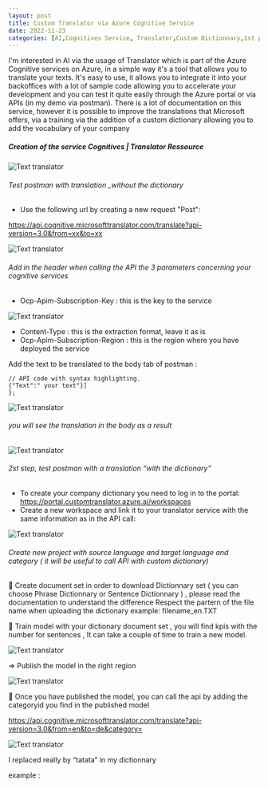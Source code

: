 ```yaml
---
layout: post
title: Custom Translator via Azure Cognitive Service  
date: 2022-11-23
categories: [AI,Cognitives Service, Translator,Custom Dictionnary,1st post]
---
```


I'm interested in AI via the usage of Translator which is part of the Azure Cognitive services on Azure, in a simple way it's a tool that allows you to translate your texts. It's easy to use, it allows you to integrate it into your backoffices with a lot of sample code allowing you to accelerate your development and you can test it quite easily through the Azure portal or via APIs (in my demo via postman). There is a lot of documentation on this service, however it is possible to improve the translations that Microsoft offers, via a training via the addition of a custom dictionary allowing you to add the vocabulary of your company
##### Creation of the service Cognitives | Translator Ressource 

![Text translator](https://raw.githubusercontent.com/marc-hadjeje/marc-hadjeje.github.io/main/assets/images/text_translator.jpg)

###### Test postman with translation _without the dictionary

-	Use the following url by creating a new request "Post": 

 https://api.cognitive.microsofttranslator.com/translate?api-version=3.0&from=xx&to=xx


![Text translator](https://raw.githubusercontent.com/marc-hadjeje/marc-hadjeje.github.io/main/assets/images/text_translator.jpg)


###### Add in the header when calling the API the 3 parameters concerning your cognitive services

-	Ocp-Apim-Subscription-Key :  this is the key to the service 

![Text translator](https://raw.githubusercontent.com/marc-hadjeje/marc-hadjeje.github.io/main/assets/images/text_translator.jpg)

-	Content-Type : this is the extraction format, leave it as is
-	Ocp-Apim-Subscription-Region : this is the region where you have deployed the service

Add the text to be translated to the body tab of postman :

```api
// API code with syntax highlighting.
{"Text":" your text"}]
}; 
```
![Text translator](https://raw.githubusercontent.com/marc-hadjeje/marc-hadjeje.github.io/main/assets/images/text_translator.jpg)

######	you will see the translation in the body as a result

![Text translator](https://raw.githubusercontent.com/marc-hadjeje/marc-hadjeje.github.io/main/assets/images/text_translator.jpg)


###### 2st step, test postman with a translation “with the dictionary”

-	To create your company dictionary you need to log in to the portal: https://portal.customtranslator.azure.ai/workspaces
-	Create a new workspace and link it to your translator service with the same information as in the API call:

![Text translator](https://raw.githubusercontent.com/marc-hadjeje/marc-hadjeje.github.io/main/assets/images/text_translator.jpg)

######	Create new project with source language and target language and category ( it will be useful to call API with custom dictionary)


	Create document set in order to download Dictionnary set  ( you can choose Phrase Dictionnary or Sentence Dictionnary )  , please read the documentation to understand the difference 
Respect the partern of the file name when uploading the dictionary 
example: filename_en.TXT

	Train model with your dictionary document set , you will find kpis with the number for sentences ,   It can take a couple of time to train a new model.

 ![Text translator](https://raw.githubusercontent.com/marc-hadjeje/marc-hadjeje.github.io/main/assets/images/text_translator.jpg)
 
=> Publish the model in the right region

 ![Text translator](https://raw.githubusercontent.com/marc-hadjeje/marc-hadjeje.github.io/main/assets/images/text_translator.jpg)

	Once you have published the model, you can call the api by adding the categoryid you find in the published model

https://api.cognitive.microsofttranslator.com/translate?api-version=3.0&from=en&to=de&category=<category-Id>

![Text translator](https://raw.githubusercontent.com/marc-hadjeje/marc-hadjeje.github.io/main/assets/images/text_translator.jpg)

I replaced really by “tatata” in my dictionnary

example :
 

